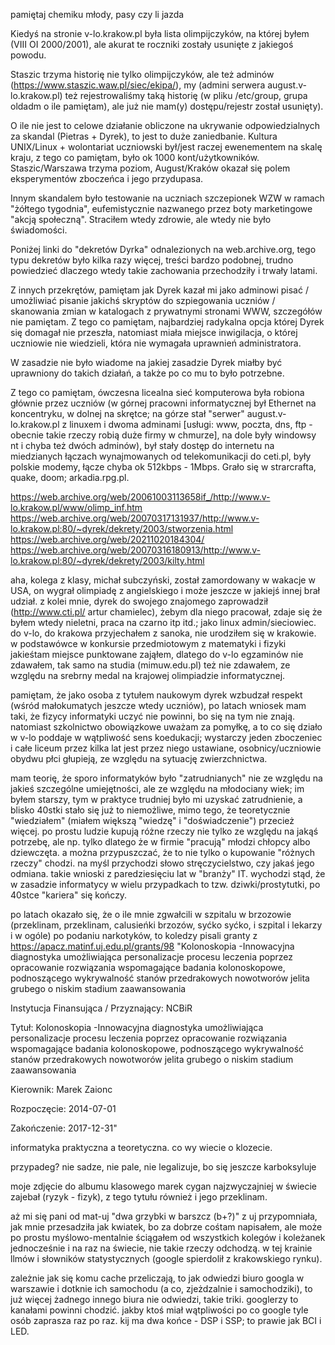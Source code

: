 pamiętaj chemiku młody, pasy czy li jazda

Kiedyś na stronie v-lo.krakow.pl była lista olimpijczyków, na której byłem (VIII OI 2000/2001), ale akurat te roczniki zostały usunięte z jakiegoś powodu.

Staszic trzyma historię nie tylko olimpijczyków, ale też adminów (https://www.staszic.waw.pl/siec/ekipa/), my (admini serwera august.v-lo.krakow.pl) też rejestrowaliśmy taką historię (w pliku /etc/group, grupa oldadm o ile pamiętam), ale już nie mam(y) dostępu/rejestr został usunięty).

O ile nie jest to celowe działanie obliczone na ukrywanie odpowiedzialnych za skandal (Pietras + Dyrek), to jest to duże zaniedbanie. Kultura UNIX/Linux + wolontariat uczniowski był/jest raczej ewenementem na skalę kraju, z tego co pamiętam, było ok 1000 kont/użytkowników. Staszic/Warszawa trzyma poziom, August/Kraków okazał się polem eksperymentów zboczeńca i jego przydupasa.

Innym skandalem było testowanie na uczniach szczepionek WZW w ramach "żółtego tygodnia", eufemistycznie nazwanego przez boty marketingowe "akcją społeczną". Straciłem wtedy zdrowie, ale wtedy nie było świadomości.

Poniżej linki do "dekretów Dyrka" odnalezionych na web.archive.org, tego typu dekretów było kilka razy więcej, treści bardzo podobnej, trudno powiedzieć dlaczego wtedy takie zachowania przechodziły i trwały latami.

Z innych przekrętów, pamiętam jak Dyrek kazał mi jako adminowi pisać / umożliwiać pisanie jakichś skryptów do szpiegowania uczniów / skanowania zmian w katalogach z prywatnymi stronami WWW, szczegółów nie pamiętam. Z tego co pamiętam, najbardziej radykalna opcja której Dyrek się domagał nie przeszła, natomiast miała miejsce inwigilacja, o której uczniowie nie wiedzieli, która nie wymagała uprawnień administratora.

W zasadzie nie było wiadome na jakiej zasadzie Dyrek miałby być uprawniony do takich działań, a także po co mu to było potrzebne.

Z tego co pamiętam, ówczesna licealna sieć komputerowa była robiona głównie przez uczniów (w górnej pracowni informatycznej był Ethernet na koncentryku, w dolnej na skrętce; na górze stał "serwer" august.v-lo.krakow.pl z linuxem i dwoma adminami [usługi: www, poczta, dns, ftp - obecnie takie rzeczy robią duże firmy w chmurze], na dole były windowsy nt i chyba też dwóch adminów), był stały dostęp do internetu na miedzianych łączach wynajmowanych od telekomunikacji do ceti.pl, były polskie modemy, łącze chyba ok 512kbps - 1Mbps. Grało się w strarcrafta, quake, doom; arkadia.rpg.pl.


https://web.archive.org/web/20061003113658if_/http://www.v-lo.krakow.pl/www/olimp_inf.htm
https://web.archive.org/web/20070317131937/http://www.v-lo.krakow.pl:80/~dyrek/dekrety/2003/stworzenia.html
https://web.archive.org/web/20211020184304/
https://web.archive.org/web/20070316180913/http://www.v-lo.krakow.pl:80/~dyrek/dekrety/2003/kilty.html

aha, kolega z klasy, michał subczyński, został zamordowany w wakacje w USA, on wygrał olimpiadę z angielskiego i może jeszcze w jakiejś innej brał udział.
z kolei mnie, dyrek do swojego znajomego zaprowadził (http://www.cti.pl/ artur chamielec), żebym dla niego pracował, zdaje się że byłem wtedy nieletni, praca na czarno itp itd.; jako linux admin/sieciowiec. do v-lo, do krakowa przyjechałem z sanoka, nie urodziłem się w krakowie. w podstawówce w konkursie przedmiotowym z matematyki i fizyki jakieśtam miejsce punktowane zająłem, dlatego do v-lo egzaminów nie zdawałem, tak samo na studia (mimuw.edu.pl) też nie zdawałem, ze względu na srebrny medal na krajowej olimpiadzie informatycznej.

pamiętam, że jako osoba z tytułem naukowym dyrek wzbudzał respekt (wśród małokumatych jeszcze wtedy uczniów), po latach wniosek mam taki, że fizycy informatyki uczyć nie powinni, bo się na tym nie znają. natomiast szkolnictwo obowiązkowe uważam za pomyłkę, a to co się działo w v-lo poddaje w wątpliwość sens koedukacji; wystarczy jeden zboczeniec i całe liceum przez kilka lat jest przez niego ustawiane, osobnicy/uczniowie obydwu płci głupieją, ze względu na sytuację zwierzchnictwa.

mam teorię, że sporo informatyków było "zatrudnianych" nie ze względu na jakieś szczególne umiejętności, ale ze względu na młodociany wiek; im byłem starszy, tym w praktyce trudniej było mi uzyskać zatrudnienie, a blisko 40stki stało się już to niemożliwe, mimo tego, że teoretycznie "wiedziałem" (miałem większą "wiedzę" i "doświadczenie") przecież więcej. po prostu ludzie kupują różne rzeczy nie tylko ze względu na jakąś potrzebę, ale np. tylko dlatego że w firmie "pracują" młodzi chłopcy albo dziewczęta. a można przypuszczać, że to nie tylko o kupowanie "różnych rzeczy" chodzi. na myśl przychodzi słowo stręczycielstwo, czy jakaś jego odmiana. takie wnioski z paredziesięciu lat w "branży" IT. wychodzi stąd, że w zasadzie informatycy w wielu przypadkach to tzw. dziwki/prostytutki, po 40stce "kariera" się kończy. 

po latach okazało się, że o ile mnie zgwałcili w szpitalu w brzozowie (przeklinam, przeklinam, calusieńki brzozów, syćko syćko, i szpital i lekarzy i w ogóle) po podaniu narkotyków, to koledzy pisali granty z https://apacz.matinf.uj.edu.pl/grants/98 "Kolonoskopia -Innowacyjna diagnostyka umożliwiająca personalizacje procesu leczenia poprzez opracowanie rozwiązania wspomagające badania kolonoskopowe, podnoszącego wykrywalność stanów przedrakowych nowotworów jelita grubego o niskim stadium zaawansowania

Instytucja Finansująca / Przyznający: NCBiR

Tytuł: Kolonoskopia -Innowacyjna diagnostyka umożliwiająca personalizacje procesu leczenia poprzez opracowanie rozwiązania wspomagające badania kolonoskopowe, podnoszącego wykrywalność stanów przedrakowych nowotworów jelita grubego o niskim stadium zaawansowania

Kierownik: Marek Zaionc

Rozpoczęcie: 2014-07-01

Zakończenie: 2017-12-31"

informatyka praktyczna a teoretyczna. co wy wiecie o klozecie.

przypadeg? nie sadze, nie pale, nie legalizuje, bo się jeszcze karboksyluje

moje zdjęcie do albumu klasowego marek cygan najzwyczajniej w świecie zajebał (ryzyk - fizyk), z tego tytułu również i jego przeklinam.

aż mi się pani od mat-uj "dwa grzybki w barszcz (b+?)" z uj przypomniała, jak mnie przesadziła jak kwiatek, bo za dobrze cośtam napisałem, ale może po prostu myślowo-mentalnie ściągałem od wszystkich kolegów i koleżanek jednocześnie i na raz na świecie, nie takie rzeczy odchodzą. w tej krainie llmów i słowników statystycznych (google spierdolił z krakowskiego rynku).

zależnie jak się komu cache przeliczają, to jak odwiedzi biuro googla w warszawie i dotknie ich samochodu (a co, zjeżdzalnie i samochodziki), to już więcej żadnego innego biura nie odwiedzi, takie triki. googlerzy to kanałami powinni chodzić. jakby ktoś miał wątpliwości po co google tyle osób zaprasza raz po raz. kij ma dwa końce - DSP i SSP; to prawie jak BCI i LED.
